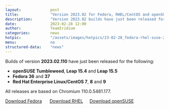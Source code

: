 ```yaml
---
layout: 			post
title:  			"Version 2023.02 for Fedora, RHEL/CentOS and openSUSE released"
description: 		"Version 2023.02 builds have just been released for openSUSE Tumbleweed, Leap 15.4 and 15.5, Fedora 36 and 37, RHEL/CentOS 7, 8 and 9."
date:	 			2023-02-28 12:00
author:				TeamIridium
categories:			news
hotpic:				"/assets/images/hotpics/23-02-28_fedora-rhel-suse-2023-02.png"
menu: 				no
structured-data:	"news"
---
```

Builds of version **2023.02.110** have just been released for the following:    
- **openSUSE Tumbleweed**, **Leap 15.4** and **Leap 15.5**    
- **Fedora 36** and **37**    
- **Red Hat Enterprise Linux/CentOS 7**, **8** and **9**    

All releases are based on Chromium 110.0.5481.177.    

<a style="margin-right:1.5em;margin-bottom:1.5em;" href="/downloads/fedora" class="button download" title="download Iridium Browser for Fedora">Download Fedora</a> <a style="margin-right:1.5em;margin-bottom:1.5em;" href="/downloads/rhel" class="button download" title="download Iridium Browser for Red Hat Enterprise Linux / CentOS">Download  RHEL</a><a href="/downloads/suse" class="button download" title="download Iridium Browser for openSUSE">Download openSUSE</a>